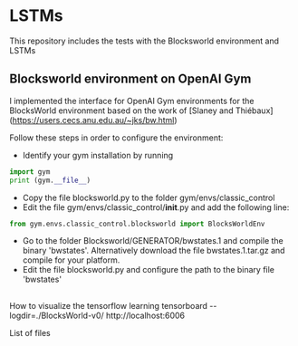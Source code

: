 # LSTMs
This repository includes the tests with the Blocksworld environment and LSTMs

## Blocksworld environment on OpenAI Gym
I implemented the interface for OpenAI Gym environments for the BlocksWorld environment based on the work of [Slaney and Thiébaux] (https://users.cecs.anu.edu.au/~jks/bw.html)

Follow these steps in order to configure the environment:
- Identify your gym installation by running 
```python
import gym
print (gym.__file__)
```
- Copy the file blocksworld.py to the folder gym/envs/classic_control
- Edit the file gym/envs/classic_control/__init__.py and add the following line:
```python
from gym.envs.classic_control.blocksworld import BlocksWorldEnv
```

- Go to the folder Blocksworld/GENERATOR/bwstates.1 and compile the binary 'bwstates'. Alternatively download the file bwstates.1.tar.gz and compile for your platform.
- Edit the file blocksworld.py and configure the path to the binary file 'bwstates' 


##


How to visualize the tensorflow learning
tensorboard --logdir=./BlocksWorld-v0/
http://localhost:6006


List of files

